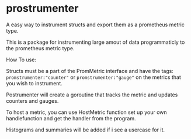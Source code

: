 # prostrumenter
A easy way to instrument structs and export them as a prometheus metric type.

This is a package for instrumenting large amout of data programmaticly to the prometheus metric type.

How To use:

Structs must be a part of the PromMetric interface and have the tags: `promstrumenter:"counter"` or `promstrumenter:"gauge"` on the metrics that you wish to instrument.

Postrumenter will create a goroutine that tracks the metric and updates counters and gauges.

To host a metric, you can use HostMetric function set up your own handlefunction and get the handler from the program.

Histograms and summaries will be added if i see a usercase for it.

